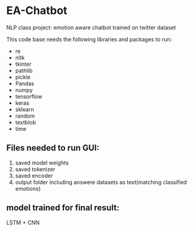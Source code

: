 # EA-Chatbot
NLP class project: emotion aware chatbot trained on twitter dataset

This code base needs the following libraries and packages to run:
- re
- nltk
- tkinter
- pathlib
- pickle
- Pandas
- numpy
- tensorflow
- keras
- sklearn
- random
- textblob
- time
## Files needed to run GUI:
1. saved model weights
2. saved tokenizer
3. saved encoder
4. output folder including answere datasets as text(matching classified emotions)
## model trained for final result:
LSTM + CNN
